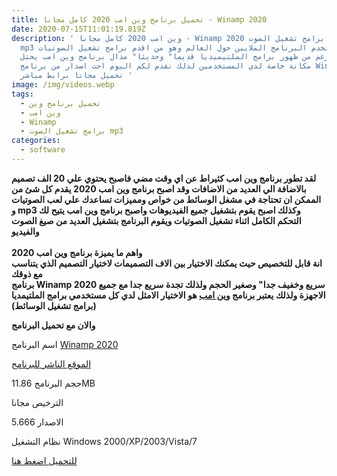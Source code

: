 ```yaml
---
title: تحميل برنامج وين امب 2020 كامل مجانا - Winamp 2020
date: 2020-07-15T11:01:19.819Z
description: ' وين امب 2020 كامل مجانا - Winamp 2020 هو اشهر برامج تشغيل الصوت
  mp3 ويستخدم البرنامج الملايين حول العالم وهو من اقدم برامج تشغيل الصوتيات
  وبالرغم من ظهور برامج الملتيميديا قديما" وحديثا" مذال برنامج وين امب يحتل
  مكانة خاصة لدي المستخدمين لذلك نقدم لكم اليوم احث اصدار من برنامج Winamp 2020
  تحميل مجانا برابط مباشر '
image: /img/videos.webp
tags:
  - تحميل برنامج وين
  - وين امب
  - Winamp
  - برامج تشغيل الصوت mp3
categories:
  - software
---
```

<!--StartFragment-->

**لقد تطور برنامج وين امب كثيراط عن اي وقت مضي فاصبح يحتوي علي 20 الف تصميم بالاضافة الي العديد من الاضافات وقد اصبح برنامج وين امب 2020 يقدم كل شئ من الممكن ان تحتاجة في مشغل الوسائط من خواص ومميزات تساعدك علي لعب الصوتيات و mp3 وكذلك اصبح يقوم بتشغيل جميع الفيديوهات واصبح برنامج وين امب يتيح لك التحكم الكامل اثناء تشغيل الصوتيات ويقوم البرنامج بتشغيل العديد من صيغ الصوت والفيديو**\
\
**واهم ما يميزة برنامج وين امب 2020**\
**انة قابل للتخصيص حيث يمكنك الاختيار بين الاف التصميمات لاختيار التصميم الذي يتناسب مع ذوقك**\
**برنامج Winamp 2020 سريع وخفيف جدا" وصغير الحجم ولذلك تجدة سريع جدا مع جميع الاجهزة ولذلك يعتبر برنامج [وين امب](http://www.bramjfreee.com/2016/09/winamp-2017.html) هو الاختيار الامثل لدي كل مستخدمي برامج الملتيمديا (برامج تشغيل الوسائط)**

**والان مع تحميل البرنامج**

اسم البرنامج [Winamp 2020](http://www.bramjfreee.com/2017/10/winamp-2018.html)

[الموقع الناشر للبرنامج](https://www.bramjfreee.com/p/blog-page.html?link=http%3A%2F%2Fwww.winamp.com%2F)

حجم البرنامج 11.86MB

الترخيص مجانا

الاصدار 5.666

نظام التشغيل Windows 2000/XP/2003/Vista/7



[للتحميل اضغط هنا](https://www.bramjfreee.com/p/blog-page.html?link=http%3A%2F%2Fwww.mediafire.com%2Ffile%2F9yy5cff1rx69spv%2Fwinamp5666_full_en-us.exe)

<!--EndFragment-->
